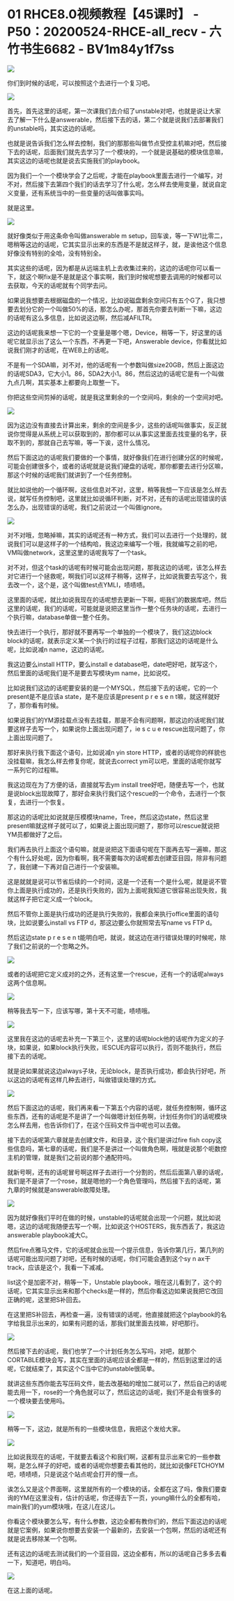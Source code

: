 # 01 RHCE8.0视频教程【45课时】 - P50：20200524-RHCE-all_recv - 六竹书生6682 - BV1m84y1f7ss

![](img/5fdf0cf4c2951c5e3d271f987ace3017_0.png)

你们到时候的话呢，可以按照这个去进行一个复习吧。

![](img/5fdf0cf4c2951c5e3d271f987ace3017_2.png)

首先，首先这里的话呢，第一次课我们去介绍了unstable对吧，也就是说让大家去了解一下什么是answerable，然后接下去的话，第二个就是说我们去部署我们的unstable吗，其实这边的话呢。

也就是说告诉我们怎么样去控制，我们的那那些叫做节点受控主机嘛对吧，然后接下去的话呢，后面我们就先去学习了一个模块的，一个就是说基础的模块信息嘛，其实这边的话呢也就是说去实施我们的playbook。

因为我们一个一个模块学会了之后呢，才能在playbook里面去进行一个编写，对不对，然后接下去第四个我们的话去学习了什么呢，怎么样去使用变量，就说自定义变量，还有系统当中的一些变量的话叫做事实吗。

就是这里。

![](img/5fdf0cf4c2951c5e3d271f987ace3017_4.png)

就好像类似于用这条命令叫做answerable m setup，回车诶，等一下W1比零二，嗯稍等这边的话呢，它其实显示出来的东西是不是就这样子，就，是诶他这个信息好像没有特别的全哈，没有特别全。

其实这些的话呢，因为都是从远端主机上去收集过来的，这边的话呢你可以看一下，就这个啊fix是不是就是这个事实啊，我们到时候呢想要去调用的时候都可以去获取，今天的话呢就有个同学去问。

如果说我想要去根据磁盘的一个情况，比如说磁盘剩余空间只有五个G了，我只想要去划分它的一个叫做50%的话，那怎么办呢，那首先你要去判断一下嘛，这边的话呢有这么多信息，比如说这边啊，然后减AFILTR。

这边的话呢我来想一下它的一个变量是哪个嗯，Device，稍等一下，好这里的话呢它就显示出了这么一个东西，不再更一下吧，Answerable device，你看就比如说我们刚才的话呢，在WEB上的话呢。

不是有一个SDA嘛，对不对，他的话呢有一个参数叫做size20GB，然后上面这边的话呢SDA3，它大小1。86，SDA2大小1。86，然后这边的话呢它是有一个叫做九点几啊，其实基本上都要向上取整一下。

你把这些空间剪掉的话呢，就是我这里剩余的一个空间吗，剩余的一个空间对吧。

![](img/5fdf0cf4c2951c5e3d271f987ace3017_6.png)

因为这边没有直接去计算出来，剩余的空间是多少，这些的话呢叫做事实，反正就说你觉得是从系统上可以获取到的，那你都可以从事实这里面去找变量的名字，获取不到的，那就自己去写嘛，等一下诶，这什么情况。

然后下面这边的话呢我们要做的一个事情，就好像我们在进行创建分区的时候呢，可能会创建很多个，或者的话呢就是说我们硬盘的话呢，那你都要去进行分区嘛，那这个时候的话呢我们就讲到了一个任务控制。

就比如说他的一个循环啊，这些信息对不对，这里，稍等我想一下应该是怎么样去说，就写任务控制吧，这里就比如说循环判断，对不对，还有的话呢出现错误的该怎么办，出现错误的话呢，我们之前说过一个叫做ignore。



![](img/5fdf0cf4c2951c5e3d271f987ace3017_8.png)

对不对哦，忽略掉嘛，其实的话呢还有一种方式，我们可以去进行一个处理的，就说我们可以是这样子的一个结构哈，我这边来编写一个哦，我就编写之前的吧，VM叫做network，这里这里的话呢我写了一个task。

对不对，但这个task的话呢有时候可能会出现问题，那我这边的话呢，该怎么样去对它进行一个拯救呢，啊我们可以这样子稍等，这样子，比如说我要去写这个，我去改一个，这个是，这个叫做test点YMLI，啧啧啧。

这里面的话呢，就比如说我现在的话呢想去更新一下啊，呃我们的数据库吧，然后这里的话呢，我们的话呢，可能就是说把这里当作一整个任务块的话呢，去进行一个执行嘛，database单做一整个任务。

快去进行一个执行，那好就不要再写一个单独的一个模块了，我们这边block block的话呢，就表示定义某一个执行的过程子过程，那我们这边的话呢是什么呢，比如说减n name，这边的话呢。

我这边要么install HTTP，要么install e database吧，date吧好吧，就写这个，然后里面的话呢我们是不是要去写模块ym name，比如说哎。

比如说我们这边的话呢要安装的是一个MYSQL，然后接下去的话呢，它的一个present是不是应该a state，是不是应该是present p r e s e n t嘛，就这样就好了，那你看有时候。

如果说我们的YM源挂载点没有去挂载，那是不会有问题啊，那这边的话呢我们就要这样子去写一个，如果说你上面出现问题了，ie s c u e rescue出现问题了，你上面出现问题了。

那好来执行我下面这个语句，比如说减n yin store HTTP，或者的话呢你的样貌也没挂载嘛，我怎么样去修复你呢，就说去correct ym可以吧，里面的话呢你就写一系列它的过程嘛。

我这边现在为了方便的话，直接就写去ym install tree好吧，随便去写一个，也就是说block出现故障了，那好会来执行我们这个rescue的一个命令，去进行一个恢复，去进行一个恢复。

那这边的话呢比如说就是压模模块name，Tree，然后这边state，然后这里present嘛就这样子就可以了，如果说上面出现问题了，那你可以rescue就说把YM员都做好了之后。

我们再去执行上面这个语句嘛，就是说把这下面语句呢在下面再去写一遍嘛，那这个有什么好处呢，因为你看啊，我不需要每次的话呢都去创建亚目园，除非有问题了，我创建一下再对自己进行一个安装嘛。

这是就就是说可以节省后续的一个时间，这是一个还有一个是什么呢，就是说不管你上面是执行成功的，还是执行失败的，因为上面呢我知道它很容易出现失败，我就这样子把它定义成一个block。

然后不管你上面是执行成功的还是执行失败的，我都会来执行office里面的语句块，比如说要么install vs FTP d，那这边要么你就照常去写name vs FTP d。

然后这边state p r e s e n t能明白吧，就说，就这边在进行错误处理的时候呢，除了我们之前说的一个忽略之外。



![](img/5fdf0cf4c2951c5e3d271f987ace3017_10.png)

或者的话呢把它定义成对的之外，还有这里一个rescue，还有一个的话呢always这两个信息啊。

![](img/5fdf0cf4c2951c5e3d271f987ace3017_12.png)

稍等我去写一下，应该写哪，第十天不可能，啧啧哦。

![](img/5fdf0cf4c2951c5e3d271f987ace3017_14.png)

这里我在这边的话呢去补充一下第三个，这里的话呢block他的话呢作为定义的子块，如果说，如果block执行失败，IESCUE内容可以执行，否则不能执行，然后接下去的话呢。

就是说如果就说这边always子块，无论block，是否执行成功，都会执行好吧，所以这边的话呢有这样几种去进行，叫做错误处理的方式。



![](img/5fdf0cf4c2951c5e3d271f987ace3017_16.png)

然后下面这边的话呢，我们再来看一下第五个内容的话呢，就任务控制啊，循环这些东西，还有的话呢是不是讲了一个叫做嗯计划任务啊，计划任务你们的话呢模块怎么样去用，也告诉你们了，在这个压码文件当中呢也可以去做。

接下去的话呢第六章就是去创建文件，和目录，这个我们是讲过fire fish copy这些信息吗，第七章的话呢，我们是不是讲过一个叫做角色啊，哦就是说那个呃数控主机的管理，就是我们之前说的那个通配符吗。

就新号啊，还有的话呢冒号啊这样子去进行一个分割的，然后后面第八章的话呢，我们是不是讲了一个rose，就是嗯他的一个角色管理吗，然后接下去的话呢，第九章的时候就是answerable故障处理。



![](img/5fdf0cf4c2951c5e3d271f987ace3017_18.png)

因为就好像我们平时在做的时候，unstable的话呢就会出现一个问题，就比如说嗯，这边的话呢我随便去写一个啊，比如说这个HOSTERS，我东西丢了，我这边answerable playbook减大C。

然后fire点雅马文件，它的话呢就会出现一个提示信息，告诉你第几行，第几列的话呢可能出现问题了对吧，还有时候的话呢，你们可能会遇到这个sy n ax干track，应该是这个，我看一下减减。

list这个是加密不对，稍等一下，Unstable playbook，哦在这儿看到了，这个的话呢，它其实显示出来和那个checks是一样的，然后你看这边如果说我把它改回正确的呢，这里把S补回去。

在这里把S补回去，再检查一遍，没有错误的话呢，他直接就把这个playbook的名字给我显示出来的，如果有问题的话，那我们就里面去找嘛，好吧那行。



![](img/5fdf0cf4c2951c5e3d271f987ace3017_20.png)

然后接下去的话呢，我们也学了一个计划任务怎么写吗，对吧，就那个CORTABLE模块会写，其实在里面的话呢应该全都是一样的，然后到这里过的话呢，它就结束了，其实这个C当中它的unstable很简单。

就讲这些东西你能去写压码文件，能去改基础的增加二就可以了，然后自己的话呢能去用一下，rose的一个角色就可以了，然后这边的话呢，我们不是会有很多的一个模块要去使用吗。



![](img/5fdf0cf4c2951c5e3d271f987ace3017_22.png)

稍等一下，这边，就是所有的一些模块信息，我把这个发给大家。

![](img/5fdf0cf4c2951c5e3d271f987ace3017_24.png)

比如说我现在的话呢，干就要去看这个和我们啊，这都有显示出来它的一些参数啊，是怎么样子的好吧，或者的话呢你想要去看其他的，就比如说像FETCHOYM吧，啧啧啧，只是说这个站点呢会打开的慢一点。

诶怎么又是这个界面啊，这里就所有的一个模块的话，全都在这了吗，像我们要查询的YM在这里没有，估计的话呢，你还得去下一页，young嘛什么的全都有哈，main我们的yum模块哦，在这儿在这儿。

你看这个模块要怎么写，有什么参数，这边全都有教你们的，然后下面这边的话呢就是它案例，如果说你想要去安装一个最新的，去安装一个包啊，然后的话呢还有就是说去移除某一个包啊。

还有这边的话呢去测试我们的一个亚目园，这边全都有，所以的话呢自己多多去看一下，知道吧，明白吗。

![](img/5fdf0cf4c2951c5e3d271f987ace3017_26.png)

在这上面的话呢。